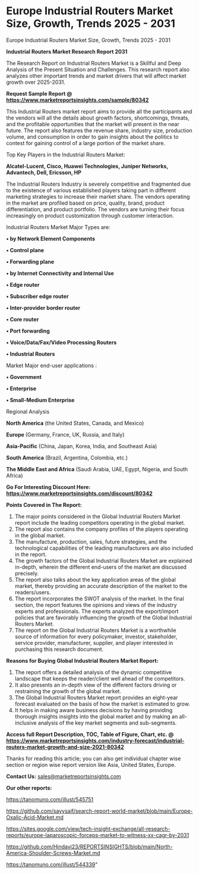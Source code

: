 # Europe Industrial Routers Market Size, Growth, Trends 2025 - 2031
Europe Industrial Routers Market Size, Growth, Trends 2025 - 2031

<strong>Industrial Routers Market Research Report 2031</strong>

The Research Report on Industrial Routers Market is a Skillful and Deep Analysis of the Present Situation and Challenges. This research report also analyzes other important trends and market drivers that will affect market growth over 2025-2031.

<strong>Request Sample Report @ <a href=https://www.marketreportsinsights.com/sample/80342>https://www.marketreportsinsights.com/sample/80342</a></strong>

This Industrial Routers market report aims to provide all the participants and the vendors will all the details about growth factors, shortcomings, threats, and the profitable opportunities that the market will present in the near future. The report also features the revenue share, industry size, production volume, and consumption in order to gain insights about the politics to contest for gaining control of a large portion of the market share.

Top Key Players in the Industrial Routers Market:

<strong>Alcatel-Lucent, Cisco, Huawei Technologies, Juniper Networks, Advantech, Dell, Ericsson, HP</strong>

The Industrial Routers Industry is severely competitive and fragmented due to the existence of various established players taking part in different marketing strategies to increase their market share. The vendors operating in the market are profiled based on price, quality, brand, product differentiation, and product portfolio. The vendors are turning their focus increasingly on product customization through customer interaction.

Industrial Routers Market Major Types are:

<strong>• by Network Element Components

• Control plane

• Forwarding plane

• by Internet Connectivity and Internal Use

• Edge router

• Subscriber edge router

• Inter-provider border router

• Core router

• Port forwarding

• Voice/Data/Fax/Video Processing Routers

• Industrial Routers</strong>

Market Major end-user applications :

<strong>• Government

• Enterprise

• Small-Medium Enterprise</strong>

Regional Analysis

</u><strong><b>North America</b></strong> (the United States, Canada, and Mexico)

<strong><b>Europe </b></strong>(Germany, France, UK, Russia, and Italy)

<strong><b>Asia-Pacific</b></strong> (China, Japan, Korea, India, and Southeast Asia)

<strong><b>South America</b></strong> (Brazil, Argentina, Colombia, etc.)

<strong><b>The Middle East and Africa</b></strong> (Saudi Arabia, UAE, Egypt, Nigeria, and South Africa)

<strong>Go For Interesting Discount Here: <a href=https://www.marketreportsinsights.com/discount/80342>https://www.marketreportsinsights.com/discount/80342</a></strong>

<strong>Points Covered in The Report:</strong>
<ol>
  <li>The major points considered in the Global Industrial Routers Market report include the leading competitors operating in the global market.</li>
  <li>The report also contains the company profiles of the players operating in the global market.</li>
  <li>The manufacture, production, sales, future strategies, and the technological capabilities of the leading manufacturers are also included in the report.</li>
  <li>The growth factors of the Global Industrial Routers Market are explained in-depth, wherein the different end-users of the market are discussed precisely.</li>
  <li>The report also talks about the key application areas of the global market, thereby providing an accurate description of the market to the readers/users.</li>
  <li>The report incorporates the SWOT analysis of the market. In the final section, the report features the opinions and views of the industry experts and professionals. The experts analyzed the export/import policies that are favorably influencing the growth of the Global Industrial Routers Market.</li>
  <li>The report on the Global Industrial Routers Market is a worthwhile source of information for every policymaker, investor, stakeholder, service provider, manufacturer, supplier, and player interested in purchasing this research document.</li>
</ol>
<strong>Reasons for Buying Global Industrial Routers Market Report:</strong>

<ol>
  <li>The report offers a detailed analysis of the dynamic competitive landscape that keeps the reader/client well ahead of the competitors.</li>
  <li>It also presents an in-depth view of the different factors driving or restraining the growth of the global market.</li>
  <li>The Global Industrial Routers Market report provides an eight-year forecast evaluated on the basis of how the market is estimated to grow.</li>
  <li>It helps in making aware business decisions by having providing thorough insights insights into the global market and by making an all-inclusive analysis of the key market segments and sub-segments.</li>
</ol>
<strong>Access full Report Description, TOC, Table of Figure, Chart, etc. @ <a href=https://www.marketreportsinsights.com/industry-forecast/industrial-routers-market-growth-and-size-2021-80342>https://www.marketreportsinsights.com/industry-forecast/industrial-routers-market-growth-and-size-2021-80342</a></strong>


Thanks for reading this article; you can also get individual chapter wise section or region wise report version like Asia, United States, Europe.

<strong>Contact Us:</strong>
sales@marketreportsinsights.com

<strong>Our other reports:</strong>

<a href=https://tanomuno.com/illust/545751>https://tanomuno.com/illust/545751</a>

<a href=https://github.com/sayysaif/search-report-world-market/blob/main/Europe-Oxalic-Acid-Market.md>https://github.com/sayysaif/search-report-world-market/blob/main/Europe-Oxalic-Acid-Market.md</a>

<a href=https://sites.google.com/view/tech-insight-exchange/all-research-reports/europe-laparoscopic-forceps-market-to-witness-xx-cagr-by-2031>https://sites.google.com/view/tech-insight-exchange/all-research-reports/europe-laparoscopic-forceps-market-to-witness-xx-cagr-by-2031</a>

<a href=https://github.com/Hindavi23/REPORTSINSIGHTS/blob/main/North-America-Shoulder-Screws-Market.md>https://github.com/Hindavi23/REPORTSINSIGHTS/blob/main/North-America-Shoulder-Screws-Market.md</a>

<a href=https://tanomuno.com/illust/544339>https://tanomuno.com/illust/544339</a>"
